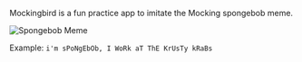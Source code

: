 Mockingbird is a fun practice app to imitate the Mocking spongebob meme. 

![Spongebob Meme](https://i.kym-cdn.com/entries/icons/mobile/000/022/940/mockingspongebobbb.jpg)

Example: `i'm sPoNgEbOb, I WoRk aT ThE KrUsTy kRaBs`